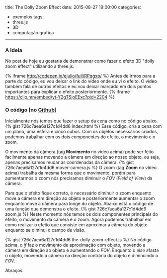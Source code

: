 title: The Dolly Zoom Effect
date: 2015-08-27 19:00:00
categories:
- exemplos
tags:
- three.js
- 3D
- computação gráfica
---
### A ideia 
No post de hoje eu gostaria de demonstrar como fazer o efeito 3D "dolly zoom effect" utilizando a three.js.
<!-- more -->
{% iframe http://codepen.io/ejulio/full/RPqgxp/ %}
Antes de irmos para a parte do código, eu vou deixar o link do vídeo onde eu vi o efeito. O vídeo também fala de outros efeitos e eu vou deixar marcado em dois pontos importantes para explicar o efeito posteriormente.
{% iframe https://clip.mn/embed/yt-Y2gTSjoEExc?pid=2204 %}
### O código [no [Github](https://github.com/ejulio/blog-posts/tree/master/the-dolly-zoom-effect "Código no github")]
Inicialmente nós temos que fazer o setup da cena como no código abaixo.
{% gist 726c7aea6a127c1d4dd6 index.html %}
Esse código, cria a cena com um plano, uma esfera e cinco cubos. Com os objetos necessários criados, podemos trabalhar com os dois componentes do efeito, o movimento e o zoom.

O movimento da câmera (tag **Movimento** no vídeo acima) pode ser feito facilmente apenas movendo a câmera em direção ao nosso objeto, ou seja, apenas precisamos mudar as coordenadas da câmera.
{% gist 726c7aea6a127c1d4dd6 mover-camera.js %}
O zoom (tag **Zoom** no vídeo acima) trabalha da mesma forma que o movimento, porém para aumentarmos o zoom nós precisamos diminuir o *FOV* (*Field of View*) da câmera.

Para que o efeito fique correto, é necessário diminuir o zoom enquanto move a câmera em direção ao objeto e posteriormente aumentar o zoom enquanto move a câmera para longe do objeto. Abaixo está o código de uma função que demonstra o efeito.
{% gist 726c7aea6a127c1d4dd6 zoom.js %}
Neste momento nós temos os dois componentes principais do efeito, o movimento da câmera e o zoom. Agora podemos trabalhar em como realizar o efeito que consiste em aproximar a câmera do objeto enquanto se diminui o campo de visão.

{% gist 726c7aea6a127c1d4dd6 the-dolly-zoom-effect.js %}
No código acima, o *if* faz o movimento de aproximação com objeto, movendo a câmera em direção ao objeto e aumentando o *FOV*. Enquanto o *else* afasta o objeto, movendo a câmera na direção contrária do objeto e diminuindo o *FOV*.

Abraços.